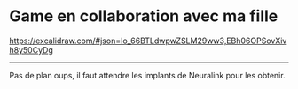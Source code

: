 # Game en collaboration avec ma fille

https://excalidraw.com/#json=Io_66BTLdwpwZSLM29ww3,EBh06OPSovXivh8y50CyDg

---

Pas de plan oups, il faut attendre les implants de Neuralink pour les obtenir.